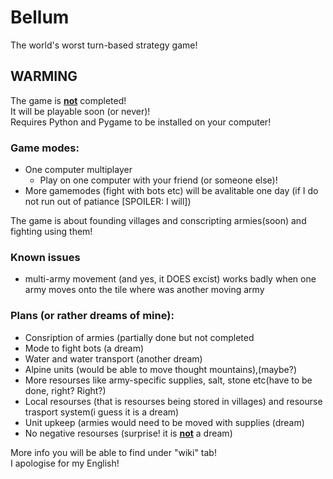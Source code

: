 # Bellum
The world's worst turn-based strategy game!  
## **WARMING**  
The game is <ins>**not**</ins> completed!  
It will be playable soon (or never)!   
Requires Python and Pygame to be installed on your computer!
### Game modes:  
- One computer multiplayer
  - Play on one computer with your friend (or someone else)!
- More gamemodes (fight with bots etc) will be avalitable one day (if I do not run out of patiance [SPOILER: I will])
  
The game is about founding villages and conscripting armies(soon) and fighting using them!  
### Known issues  
- multi-army movement (and yes, it DOES excist) works badly when one army moves onto the tile where was another moving army  
### Plans (or rather dreams of mine):
- Consription of armies (partially done but not completed
- Mode to fight bots (a dream)
- Water and water transport (another dream)
- Alpine units (would be able to move thought mountains),(maybe?)
- More resourses like army-specific supplies, salt, stone etc(have to be done, right? Right?)
- Local resourses (that is resourses being stored in villages) and resourse trasport system(i guess it is a dream)
- Unit upkeep (armies would need to be moved with supplies (dream)
- No negative resourses (surprise! it is <ins>**not**</ins> a dream)

More info you will be able to find under "wiki" tab!  
I apologise for my English!
